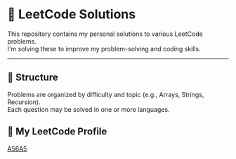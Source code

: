 # 🧠 LeetCode Solutions

This repository contains my personal solutions to various LeetCode problems.  
I'm solving these to improve my problem-solving and coding skills.

---

## 📂 Structure

Problems are organized by difficulty and topic (e.g., Arrays, Strings, Recursion).  
Each question may be solved in one or more languages.

## 🔗 My LeetCode Profile

[A56A5](https://leetcode.com/u/A56A5/)

